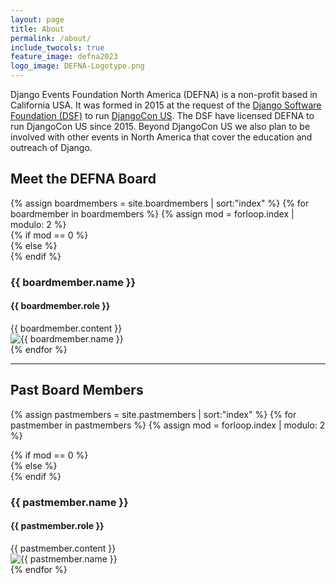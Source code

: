 ```yaml
---
layout: page
title: About
permalink: /about/
include_twocols: true
feature_image: defna2023
logo_image: DEFNA-Logotype.png
---
```


Django Events Foundation North America (DEFNA) is a non-profit based in California USA. It was formed in 2015 at the request of the [Django Software Foundation (DSF)](https://www.djangoproject.com/foundation/) to run [DjangoCon US](https://djangocon.us). The DSF have licensed DEFNA to run DjangoCon US since 2015. Beyond DjangoCon US we also plan to be involved with other events in North America that cover the education and outreach of Django.

<h2>Meet the DEFNA Board</h2>
{% assign boardmembers = site.boardmembers | sort:"index" %}
{% for boardmember in boardmembers %}
{% assign mod = forloop.index | modulo: 2 %}
<div class="row board-content">
{% if mod == 0 %}
    <div class="col-md-6 right">
{% else %}
	<div class="col-md-6">
{% endif %}
        <h3>{{ boardmember.name }}</h3>
        <h4>{{ boardmember.role }}</h4>
        {{ boardmember.content }}
    </div>
	<div class="col-md-6">
        <img src="{{ site.baseurl }}{{ boardmember.photo_url }}" alt="{{ boardmember.name }}">
    </div>
</div>
{% endfor %}

<hr>
<h2>Past Board Members</h2>

{% assign pastmembers = site.pastmembers | sort:"index" %}
{% for pastmember in pastmembers %}
{% assign mod = forloop.index | modulo: 2 %}
<div class="row board-content">
{% if mod == 0 %}
    <div class="col-md-6">
{% else %}
	<div class="col-md-6 right">
{% endif %}
        <h3>{{ pastmember.name }}</h3>
        <h4>{{ pastmember.role }}</h4>
        {{ pastmember.content }}
    </div>
	<div class="col-md-6">
        <img src="{{ pastmember.photo_url }}" alt="{{ pastmember.name }}">
    </div>
</div>
{% endfor %}
